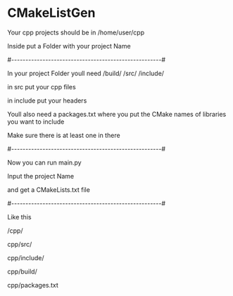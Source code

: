 # CMakeListGen
Your cpp projects should be in /home/user/cpp

Inside put a Folder with your project Name

#-----------------------------------------------------#

In your project Folder youll need
/build/ /src/ /include/

in src put your cpp files

in include put your headers

Youll also need a packages.txt where you put the CMake names of libraries you want to include

Make sure there is at least one in there

#-----------------------------------------------------#

Now you can run main.py 

Input the project Name

and get a CMakeLists.txt file

#-----------------------------------------------------#

Like this

/cpp/

cpp/src/
  
cpp/include/
  
cpp/build/
  
cpp/packages.txt
  

